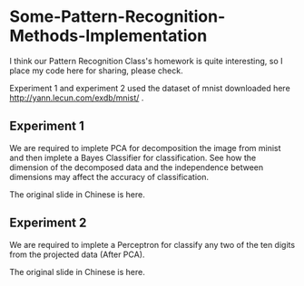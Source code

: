 # Some-Pattern-Recognition-Methods-Implementation
I think our Pattern Recognition Class's homework is quite interesting, so I place my code here for sharing, please check.

Experiment 1 and experiment 2 used the dataset of mnist downloaded here http://yann.lecun.com/exdb/mnist/ .

## Experiment 1
We are required to implete PCA for decomposition the image from minist and then implete a Bayes Classifier for classification. See how the dimension of the decomposed data and the independence between dimensions may affect the accuracy of classification.

The original slide in Chinese is here.





## Experiment 2
We are required to implete a Perceptron for classify any two of the ten digits from the projected data (After PCA). 

The original slide in Chinese is here.
